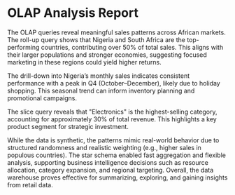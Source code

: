 # OLAP Analysis Report

The OLAP queries reveal meaningful sales patterns across African markets. The roll-up query shows that Nigeria and South Africa are the top-performing countries, contributing over 50% of total sales. This aligns with their larger populations and stronger economies, suggesting focused marketing in these regions could yield higher returns.

The drill-down into Nigeria’s monthly sales indicates consistent performance with a peak in Q4 (October–December), likely due to holiday shopping. This seasonal trend can inform inventory planning and promotional campaigns.

The slice query reveals that "Electronics" is the highest-selling category, accounting for approximately 30% of total revenue. This highlights a key product segment for strategic investment.

While the data is synthetic, the patterns mimic real-world behavior due to structured randomness and realistic weighting (e.g., higher sales in populous countries). The star schema enabled fast aggregation and flexible analysis, supporting business intelligence decisions such as resource allocation, category expansion, and regional targeting. Overall, the data warehouse proves effective for summarizing, exploring, and gaining insights from retail data.